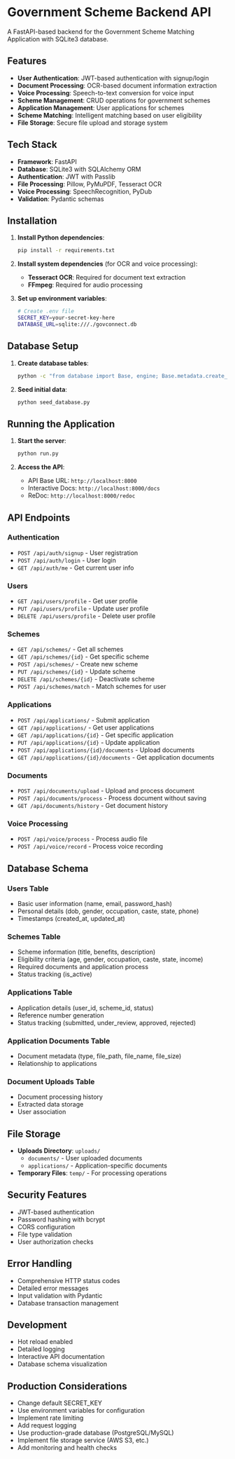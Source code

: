 # Government Scheme Backend API

A FastAPI-based backend for the Government Scheme Matching Application with SQLite3 database.

## Features

- **User Authentication**: JWT-based authentication with signup/login
- **Document Processing**: OCR-based document information extraction
- **Voice Processing**: Speech-to-text conversion for voice input
- **Scheme Management**: CRUD operations for government schemes
- **Application Management**: User applications for schemes
- **Scheme Matching**: Intelligent matching based on user eligibility
- **File Storage**: Secure file upload and storage system

## Tech Stack

- **Framework**: FastAPI
- **Database**: SQLite3 with SQLAlchemy ORM
- **Authentication**: JWT with Passlib
- **File Processing**: Pillow, PyMuPDF, Tesseract OCR
- **Voice Processing**: SpeechRecognition, PyDub
- **Validation**: Pydantic schemas

## Installation

1. **Install Python dependencies**:
   ```bash
   pip install -r requirements.txt
   ```

2. **Install system dependencies** (for OCR and voice processing):
   - **Tesseract OCR**: Required for document text extraction
   - **FFmpeg**: Required for audio processing

3. **Set up environment variables**:
   ```bash
   # Create .env file
   SECRET_KEY=your-secret-key-here
   DATABASE_URL=sqlite:///./govconnect.db
   ```

## Database Setup

1. **Create database tables**:
   ```bash
   python -c "from database import Base, engine; Base.metadata.create_all(bind=engine)"
   ```

2. **Seed initial data**:
   ```bash
   python seed_database.py
   ```

## Running the Application

1. **Start the server**:
   ```bash
   python run.py
   ```

2. **Access the API**:
   - API Base URL: `http://localhost:8000`
   - Interactive Docs: `http://localhost:8000/docs`
   - ReDoc: `http://localhost:8000/redoc`

## API Endpoints

### Authentication
- `POST /api/auth/signup` - User registration
- `POST /api/auth/login` - User login
- `GET /api/auth/me` - Get current user info

### Users
- `GET /api/users/profile` - Get user profile
- `PUT /api/users/profile` - Update user profile
- `DELETE /api/users/profile` - Delete user profile

### Schemes
- `GET /api/schemes/` - Get all schemes
- `GET /api/schemes/{id}` - Get specific scheme
- `POST /api/schemes/` - Create new scheme
- `PUT /api/schemes/{id}` - Update scheme
- `DELETE /api/schemes/{id}` - Deactivate scheme
- `POST /api/schemes/match` - Match schemes for user

### Applications
- `POST /api/applications/` - Submit application
- `GET /api/applications/` - Get user applications
- `GET /api/applications/{id}` - Get specific application
- `PUT /api/applications/{id}` - Update application
- `POST /api/applications/{id}/documents` - Upload documents
- `GET /api/applications/{id}/documents` - Get application documents

### Documents
- `POST /api/documents/upload` - Upload and process document
- `POST /api/documents/process` - Process document without saving
- `GET /api/documents/history` - Get document history

### Voice Processing
- `POST /api/voice/process` - Process audio file
- `POST /api/voice/record` - Process voice recording

## Database Schema

### Users Table
- Basic user information (name, email, password_hash)
- Personal details (dob, gender, occupation, caste, state, phone)
- Timestamps (created_at, updated_at)

### Schemes Table
- Scheme information (title, benefits, description)
- Eligibility criteria (age, gender, occupation, caste, state, income)
- Required documents and application process
- Status tracking (is_active)

### Applications Table
- Application details (user_id, scheme_id, status)
- Reference number generation
- Status tracking (submitted, under_review, approved, rejected)

### Application Documents Table
- Document metadata (type, file_path, file_name, file_size)
- Relationship to applications

### Document Uploads Table
- Document processing history
- Extracted data storage
- User association

## File Storage

- **Uploads Directory**: `uploads/`
  - `documents/` - User uploaded documents
  - `applications/` - Application-specific documents
- **Temporary Files**: `temp/` - For processing operations

## Security Features

- JWT-based authentication
- Password hashing with bcrypt
- CORS configuration
- File type validation
- User authorization checks

## Error Handling

- Comprehensive HTTP status codes
- Detailed error messages
- Input validation with Pydantic
- Database transaction management

## Development

- Hot reload enabled
- Detailed logging
- Interactive API documentation
- Database schema visualization

## Production Considerations

- Change default SECRET_KEY
- Use environment variables for configuration
- Implement rate limiting
- Add request logging
- Use production-grade database (PostgreSQL/MySQL)
- Implement file storage service (AWS S3, etc.)
- Add monitoring and health checks
